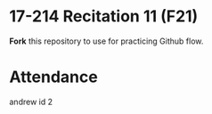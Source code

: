 # 17-214 Recitation 11 (F21)
**Fork** this repository to use for practicing Github flow.

# Attendance
andrew id 2
